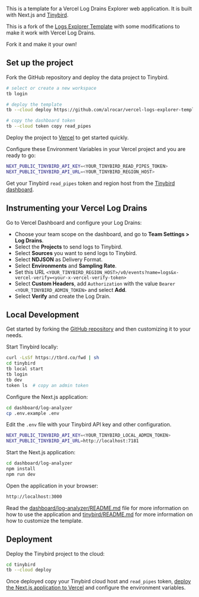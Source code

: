 This is a template for a Vercel Log Drains Explorer web application. It is built with Next.js and [Tinybird](https://tinybird.co).

This is a fork of the [Logs Explorer Template](https://github.com/tinybirdco/logs-explorer-template) with some modifications to make it work with Vercel Log Drains.

Fork it and make it your own!

## Set up the project

Fork the GitHub repository and deploy the data project to Tinybird.

```bash
# select or create a new workspace
tb login

# deploy the template
tb --cloud deploy https://github.com/alrocar/vercel-logs-explorer-template/tree/main/tinybird

# copy the dashboard token
tb --cloud token copy read_pipes
```

Deploy the project to [Vercel](https://vercel.com/new/clone?repository-url=https%3A%2F%2Fgithub.com%2Falrocar%2Fvercel-logs-explorer-template&project-name=vercel-logs-explorer-template&repository-name=vercel-logs-explorer-template&demo-description=Custom%20logs%20explorer%20for%20your%20application%20logs%20using%20Tinybird&demo-url=http%3A%2F%2Flogs.tinybird.app&demo-image=//github.com/alrocar/vercel-logs-explorer-template/blob/main/dashboard/log-analyzer/public/banner.png?raw=true&root-directory=dashboard/log-analyzer) to get started quickly.

Configure these Environment Variables in your Vercel project and you are ready to go:

```bash
NEXT_PUBLIC_TINYBIRD_API_KEY=<YOUR_TINYBIRD_READ_PIPES_TOKEN>
NEXT_PUBLIC_TINYBIRD_API_URL=<YOUR_TINYBIRD_REGION_HOST>
```

Get your Tinybird `read_pipes` token and region host from the [Tinybird dashboard](https://cloud.tinybird.co/tokens).

## Instrumenting your Vercel Log Drains

Go to Vercel Dashboard and configure your Log Drains:

- Choose your team scope on the dashboard, and go to **Team Settings > Log Drains**.
- Select the **Projects** to send logs to Tinybird.
- Select **Sources** you want to send logs to Tinybird.
- Select **NDJSON** as Delivery Format.
- Select **Environments** and **Sampling Rate**.
- Set this URL `<YOUR_TINYBIRD_REGION_HOST>/v0/events?name=logs&x-vercel-verify=<your-x-vercel-verify-token>`
- Select **Custom Headers**, add `Authorization` with the value `Bearer <YOUR_TINYBIRD_ADMIN_TOKEN>` and select **Add**.
- Select **Verify** and create the Log Drain.

## Local Development

Get started by forking the [GitHub repository](https://github.com/alrocar/vercel-logs-explorer-template) and then customizing it to your needs.

Start Tinybird locally:

```bash
curl -LsSf https://tbrd.co/fwd | sh
cd tinybird
tb local start
tb login
tb dev
token ls  # copy an admin token
```

Configure the Next.js application:

```bash
cd dashboard/log-analyzer
cp .env.example .env
```

Edit the `.env` file with your Tinybird API key and other configuration.

```bash
NEXT_PUBLIC_TINYBIRD_API_KEY=<YOUR_TINYBIRD_LOCAL_ADMIN_TOKEN>
NEXT_PUBLIC_TINYBIRD_API_URL=http://localhost:7181
```

Start the Next.js application:

```bash
cd dashboard/log-analyzer
npm install
npm run dev
```

Open the application in your browser:

```bash
http://localhost:3000
```

Read the [dashboard/log-analyzer/README.md](./dashboard/log-analyzer/README.md) file for more information on how to use the application and [tinybird/README.md](./tinybird/README.md) for more information on how to customize the template.

## Deployment

Deploy the Tinybird project to the cloud:

```bash
cd tinybird
tb --cloud deploy
```

Once deployed copy your Tinybird cloud host and `read_pipes` token, [deploy the Next.js application to Vercel](https://vercel.com/new/clone?repository-url=https%3A%2F%2Fgithub.com%2Falrocar%2Fvercel-logs-explorer-template&project-name=vercel-logs-explorer-template&repository-name=vercel-logs-explorer-template&demo-description=Custom%20logs%20explorer%20for%20your%20application%20logs%20using%20Tinybird&demo-url=http%3A%2F%2Flogs.tinybird.app&demo-image=//github.com/alrocar/vercel-logs-explorer-template/blob/main/dashboard/log-analyzer/public/banner.png?raw=true&root-directory=dashboard/log-analyzer) and configure the environment variables.


